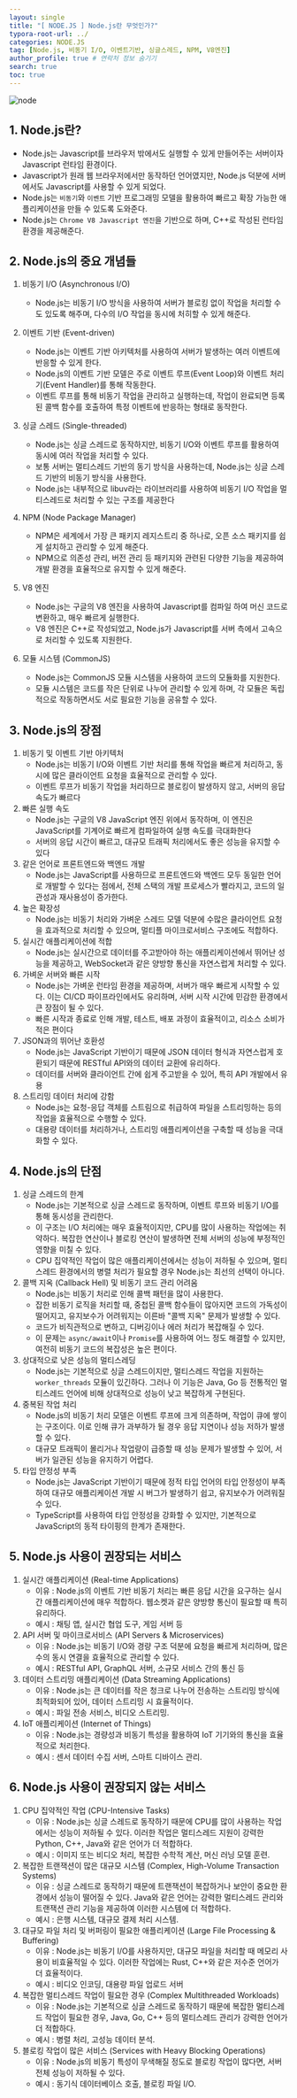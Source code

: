 ```yaml
---
layout: single
title: "[ NODE.JS ] Node.js란 무엇인가?"
typora-root-url: ../
categories: NODE.JS
tag: [Node.js, 비동기 I/O, 이벤트기반, 싱글스레드, NPM, V8엔진]
author_profile: true # 연락처 정보 숨기기
search: true
toc: true
---
```


![node](/images/2024-09-06-first/node-5622136.png)

## 1. Node.js란?

- Node.js는 Javascript를 브라우저 밖에서도 실행할 수 있게 만들어주는 서버이자 Javascript 런타임 환경이다.
- Javascript가 원래 웹 브라우저에서만 동작하던 언어였지만, Node.js 덕분에 서버에서도 Javascript를 사용할 수 있게 되었다.
- Node.js는 `비동기`와 `이벤트` 기반 프로그래밍 모델을 활용하여 빠르고 확장 가능한 애플리케이션을 만들 수 있도록 도와준다.
- Node.js는 `Chrome V8 Javascript 엔진`을 기반으로 하며, C++로 작성된 런타임 환경을 제공해준다.

## 2. Node.js의 중요 개념들

1. 비동기 I/O (Asynchronous I/O)

   - Node.js는 비동기 I/O 방식을 사용하여 서버가 블로킹 없이 작업을 처리할 수도 있도록 해주며, 다수의 I/O 작업을 동시에 처히할 수 있게 해준다.

2. 이벤트 기반 (Event-driven)

   - Node.js는 이벤트 기반 아키텍처를 사용하여 서버가 발생하는 여러 이벤트에 반응할 수 있게 한다.
   - Node.js의 이벤트 기반 모델은 주로 이벤트 루프(Event Loop)와 이벤트 처리기(Event Handler)를 통해 작동한다.
   - 이벤트 루프를 통해 비동기 작업을 관리하고 실행하는데, 작업이 완료되면 등록된 콜백 함수를 호출하여 특정 이벤트에 반응하는 형태로 동작한다.

3. 싱글 스레드 (Single-threaded)

   - Node.js는 싱글 스레드로 동작하지만, 비동기 I/O와 이벤트 루프를 활용하여 동시에 여러 작업을 처리할 수 있다.
   - 보통 서버는 멀티스레드 기반의 동기 방식을 사용하는데, Node.js는 싱글 스레드 기반의 비동기 방식을 사용한다.
   - Node.js는 내부적으로 libuv라는 라이브러리를 사용하여 비동기 I/O 작업을 멀티스레드로 처리할 수 있는 구조를 제공한다

4. NPM (Node Package Manager)

   - NPM은 세계에서 가장 큰 패키지 레지스트리 중 하나로, 오픈 소스 패키지를 쉽게 설치하고 관리할 수 있게 해준다.
   - NPM으로 의존성 관리, 버전 관리 등 패키지와 관련된 다양한 기능을 제공하여 개발 환경을 효율적으로 유지할 수 있게 해준다.

5. V8 엔진

   - Node.js는 구글의 V8 엔진을 사용하여 Javascript를 컴파일 하여 머신 코드로 변환하고, 매우 빠르게 실행한다.
   - V8 엔진은 C++로 작성되었고, Node.js가 Javascript를 서버 측에서 고속으로 처리할 수 있도록 지원한다.

6. 모듈 시스템 (CommonJS)

   - Node.js는 CommonJS 모듈 시스템을 사용하여 코드의 모듈화를 지원한다.
   - 모듈 시스템은 코드를 작은 단위로 나누어 관리할 수 있게 하며, 각 모듈은 독립적으로 작동하면서도 서로 필요한 기능을 공유할 수 있다.

## 3. Node.js의 장점

1. 비동기 및 이벤트 기반 아키텍처
   - Node.js는 비동기 I/O와 이벤트 기반 처리를 통해 작업을 빠르게 처리하고, 동시에 많은 클라이언트 요청을 효율적으로 관리할 수 있다.
   - 이벤트 루프가 비동기 작업을 처리하므로 블로킹이 발생하지 않고, 서버의 응답 속도가 빠르다
2. 빠른 실행 속도
   - Node.js는 구글의 V8 JavaScript 엔진 위에서 동작하며, 이 엔진은 JavaScript를 기계어로 빠르게 컴파일하여 실행 속도를 극대화한다
   - 서버의 응답 시간이 빠르고, 대규모 트래픽 처리에서도 좋은 성능을 유지할 수 있다
3. 같은 언어로 프론트엔드와 백엔드 개발
   - Node.js는 JavaScript를 사용하므로 프론트엔드와 백엔드 모두 동일한 언어로 개발할 수 있다는 점에서, 전체 스택의 개발 프로세스가 빨라지고, 코드의 일관성과 재사용성이 증가한다.
4. 높은 확장성
   - Node.js는 비동기 처리와 가벼운 스레드 모델 덕분에 수많은 클라이언트 요청을 효과적으로 처리할 수 있으며, 멀티플 마이크로서비스 구조에도 적합하다.
5. 실시간 애플리케이션에 적합
   - Node.js는 실시간으로 데이터를 주고받아야 하는 애플리케이션에서 뛰어난 성능을 제공하고, WebSocket과 같은 양방향 통신을 자연스럽게 처리할 수 있다.
6. 가벼운 서버와 빠른 시작
   - Node.js는 가벼운 런타임 환경을 제공하며, 서버가 매우 빠르게 시작할 수 있다. 이는 CI/CD 파이프라인에서도 유리하며, 서버 시작 시간에 민감한 환경에서 큰 장점이 될 수 있다.
   - 빠른 시작과 종료로 인해 개발, 테스트, 배포 과정이 효율적이고, 리소스 소비가 적은 편이다
7. JSON과의 뛰어난 호환성
   - Node.js는 JavaScript 기반이기 때문에 JSON 데이터 형식과 자연스럽게 호환되기 때문에 RESTful API와의 데이터 교환에 유리하다.
   - 데이터를 서버와 클라이언트 간에 쉽게 주고받을 수 있어, 특히 API 개발에서 유용
8. 스트리밍 데이터 처리에 강함
   - Node.js는 요청-응답 객체를 스트림으로 취급하여 파일을 스트리밍하는 등의 작업을 효율적으로 수행할 수 있다.
   - 대용량 데이터를 처리하거나, 스트리밍 애플리케이션을 구축할 때 성능을 극대화할 수 있다.

## 4. Node.js의 단점

1. 싱글 스레드의 한계
   - Node.js는 기본적으로 싱글 스레드로 동작하며, 이벤트 루프와 비동기 I/O를 통해 동시성을 관리한다.
   - 이 구조는 I/O 처리에는 매우 효율적이지만, CPU를 많이 사용하는 작업에는 취약하다. 복잡한 연산이나 블로킹 연산이 발생하면 전체 서버의 성능에 부정적인 영향을 미칠 수 있다.
   - CPU 집약적인 작업이 많은 애플리케이션에서는 성능이 저하될 수 있으며, 멀티스레드 환경에서의 병렬 처리가 필요할 경우 Node.js는 최선의 선택이 아니다.
2. 콜백 지옥 (Callback Hell) 및 비동기 코드 관리 어려움
   - Node.js는 비동기 처리로 인해 콜백 패턴을 많이 사용한다.
   - 잡한 비동기 로직을 처리할 때, 중첩된 콜백 함수들이 많아지면 코드의 가독성이 떨어지고, 유지보수가 어려워지는 이른바 "콜백 지옥" 문제가 발생할 수 있다.
   - 코드가 비직관적으로 변하고, 디버깅이나 에러 처리가 복잡해질 수 있다.
   - 이 문제는 `async/await`이나 `Promise`를 사용하여 어느 정도 해결할 수 있지만, 여전히 비동기 코드의 복잡성은 높은 편이다.
3. 상대적으로 낮은 성능의 멀티스레딩
   - Node.js는 기본적으로 싱글 스레드이지만, 멀티스레드 작업을 지원하는 `worker_threads` 모듈이 있긴하다. 그러나 이 기능은 Java, Go 등 전통적인 멀티스레드 언어에 비해 상대적으로 성능이 낮고 복잡하게 구현된다.
4. 중복된 작업 처리
   - Node.js의 비동기 처리 모델은 이벤트 루프에 크게 의존하며, 작업이 큐에 쌓이는 구조이다. 이로 인해 큐가 과부하가 될 경우 응답 지연이나 성능 저하가 발생할 수 있다.
   - 대규모 트래픽이 몰리거나 작업량이 급증할 때 성능 문제가 발생할 수 있어, 서버가 일관된 성능을 유지하기 어렵다.
5. 타입 안정성 부족
   - Node.js는 JavaScript 기반이기 때문에 정적 타입 언어의 타입 안정성이 부족하여 대규모 애플리케이션 개발 시 버그가 발생하기 쉽고, 유지보수가 어려워질 수 있다.
   - TypeScript를 사용하여 타입 안정성을 강화할 수 있지만, 기본적으로 JavaScript의 동적 타이핑의 한계가 존재한다.

## 5. Node.js 사용이 권장되는 서비스

1. 실시간 애플리케이션 (Real-time Applications)
   - 이유 : Node.js의 이벤트 기반 비동기 처리는 빠른 응답 시간을 요구하는 실시간 애플리케이션에 매우 적합하다. 웹소켓과 같은 양방향 통신이 필요할 때 특히 유리하다.
   - 예시 : 채팅 앱, 실시간 협업 도구, 게임 서버 등
2. API 서버 및 마이크로서비스 (API Servers & Microservices)
   - 이유 : Node.js는 비동기 I/O와 경량 구조 덕분에 요청을 빠르게 처리하며, 많은 수의 동시 연결을 효율적으로 관리할 수 있다.
   - 예시 : RESTful API, GraphQL 서버, 소규모 서비스 간의 통신 등
3. 데이터 스트리밍 애플리케이션 (Data Streaming Applications)
   - 이유 : Node.js는 큰 데이터를 작은 청크로 나누어 전송하는 스트리밍 방식에 최적화되어 있어, 데이터 스트리밍 시 효율적이다.
   - 예시 : 파일 전송 서비스, 비디오 스트리밍.
4. IoT 애플리케이션 (Internet of Things)
   - 이유 : Node.js는 경량성과 비동기 특성을 활용하여 IoT 기기와의 통신을 효율적으로 처리한다.
   - 예시 : 센서 데이터 수집 서버, 스마트 디바이스 관리.

## 6. Node.js 사용이 권장되지 않는 서비스

1. CPU 집약적인 작업 (CPU-Intensive Tasks)
   - 이유 : Node.js는 싱글 스레드로 동작하기 때문에 CPU를 많이 사용하는 작업에서는 성능이 저하될 수 있다. 이러한 작업은 멀티스레드 지원이 강력한 Python, C++, Java와 같은 언어가 더 적합하다.
   - 예시 : 이미지 또는 비디오 처리, 복잡한 수학적 계산, 머신 러닝 모델 훈련.
2. 복잡한 트랜잭션이 많은 대규모 시스템 (Complex, High-Volume Transaction Systems)
   - 이유 : 싱글 스레드로 동작하기 때문에 트랜잭션이 복잡하거나 보안이 중요한 환경에서 성능이 떨어질 수 있다. Java와 같은 언어는 강력한 멀티스레드 관리와 트랜잭션 관리 기능을 제공하여 이러한 시스템에 더 적합하다.
   - 예시 : 은행 시스템, 대규모 결제 처리 시스템.
3. 대규모 파일 처리 및 버퍼링이 필요한 애플리케이션 (Large File Processing & Buffering)
   - 이유 : Node.js는 비동기 I/O를 사용하지만, 대규모 파일을 처리할 때 메모리 사용이 비효율적일 수 있다. 이러한 작업에는 Rust, C++와 같은 저수준 언어가 더 효율적이다.
   - 예시 : 비디오 인코딩, 대용량 파일 업로드 서버
4. 복잡한 멀티스레드 작업이 필요한 경우 (Complex Multithreaded Workloads)
   - 이유 : Node.js는 기본적으로 싱글 스레드로 동작하기 때문에 복잡한 멀티스레드 작업이 필요한 경우, Java, Go, C++ 등의 멀티스레드 관리가 강력한 언어가 더 적합하다.
   - 예시 : 병렬 처리, 고성능 데이터 분석.
5. 블로킹 작업이 많은 서비스 (Services with Heavy Blocking Operations)
   - 이유 : Node.js의 비동기 특성이 무색해질 정도로 블로킹 작업이 많다면, 서버 전체 성능이 저하될 수 있다.
   - 예시 : 동기식 데이터베이스 호출, 블로킹 파일 I/O.
